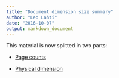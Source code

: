 ```yaml
---
title: "Document dimension size summary"
author: "Leo Lahti"
date: "2016-10-07"
output: markdown_document
---
```


This material is now splitted in two parts:

  * [Page counts](pagecount.md)

  * [Physical dimension](dimension.md)


